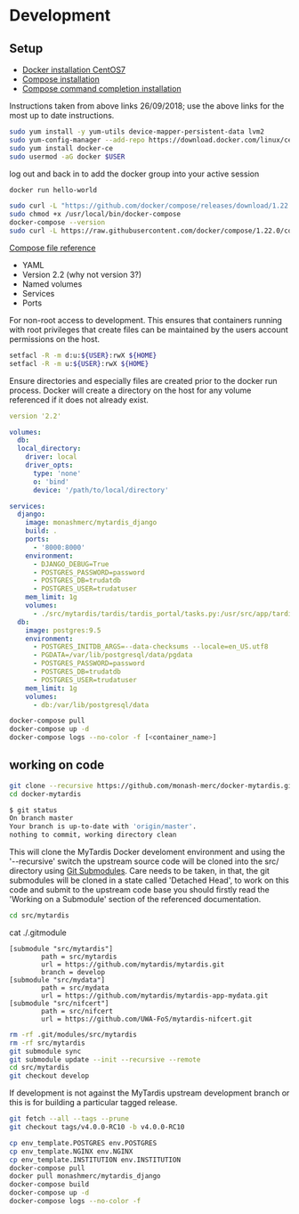 # Development

## Setup
* [Docker installation CentOS7](https://docs.docker.com/install/linux/docker-ce/centos/)
* [Compose installation](https://docs.docker.com/compose/install/)
* [Compose command completion installation](https://docs.docker.com/compose/completion/)

Instructions taken from above links 26/09/2018; use the above links for the most up to date instructions.
```bash
sudo yum install -y yum-utils device-mapper-persistent-data lvm2
sudo yum-config-manager --add-repo https://download.docker.com/linux/centos/docker-ce.repo
sudo yum install docker-ce
sudo usermod -aG docker $USER
```

log out and back in to add the docker group into your active session
```bash
docker run hello-world

sudo curl -L "https://github.com/docker/compose/releases/download/1.22.0/docker-compose-$(uname -s)-$(uname -m)" -o /usr/local/bin/docker-compose
sudo chmod +x /usr/local/bin/docker-compose
docker-compose --version
sudo curl -L https://raw.githubusercontent.com/docker/compose/1.22.0/contrib/completion/bash/docker-compose -o /etc/bash_completion.d/docker-compose
```

[Compose file reference](https://docs.docker.com/compose/compose-file/compose-file-v2/)

* YAML
* Version 2.2 (why not version 3?)
* Named volumes
* Services
* Ports

For non-root access to development. This ensures that containers running with root privileges that create files can be maintained by the users account permissions on the host.
```bash
setfacl -R -m d:u:${USER}:rwX ${HOME}
setfacl -R -m u:${USER}:rwX ${HOME}
```

Ensure directories and especially files are created prior to the docker run process. Docker will create a directory on the host for any volume referenced if it does not already exist.
```docker-compose.yml
version '2.2'

volumes:
  db:
  local_directory:
    driver: local
    driver_opts:
      type: 'none'
      o: 'bind'
      device: '/path/to/local/directory'

services:
  django:
    image: monashmerc/mytardis_django
    build: .
    ports:
      - '8000:8000'
    environment:
      - DJANGO_DEBUG=True
      - POSTGRES_PASSWORD=password
      - POSTGRES_DB=trudatdb
      - POSTGRES_USER=trudatuser
    mem_limit: 1g
    volumes:
      - ./src/mytardis/tardis/tardis_portal/tasks.py:/usr/src/app/tardis/tardis_portal/tasks.py
  db:
    image: postgres:9.5
    environment:
      - POSTGRES_INITDB_ARGS=--data-checksums --locale=en_US.utf8
      - PGDATA=/var/lib/postgresql/data/pgdata
      - POSTGRES_PASSWORD=password
      - POSTGRES_DB=trudatdb
      - POSTGRES_USER=trudatuser
    mem_limit: 1g
    volumes:
      - db:/var/lib/postgresql/data
```
```bash
docker-compose pull
docker-compose up -d
docker-compose logs --no-color -f [<container_name>]
```

## working on code
```bash
git clone --recursive https://github.com/monash-merc/docker-mytardis.git
cd docker-mytardis
```
```bash
$ git status
On branch master
Your branch is up-to-date with 'origin/master'.
nothing to commit, working directory clean
```
This will clone the MyTardis Docker develoment environment and using the '--recursive' switch the upstream source code will be cloned into the src/ directory using [Git Submodules](https://git-scm.com/book/en/v2/Git-Tools-Submodules). Care needs to be taken, in that, the git submodules will be cloned in a state called 'Detached Head', to work on this code and submit to the upstream code base you should firstly read the 'Working on a Submodule' section of the referenced documentation.

```bash
cd src/mytardis
```

cat ./.gitmodule
```
[submodule "src/mytardis"]
        path = src/mytardis
        url = https://github.com/mytardis/mytardis.git
        branch = develop
[submodule "src/mydata"]
        path = src/mydata
        url = https://github.com/mytardis/mytardis-app-mydata.git
[submodule "src/nifcert"]
        path = src/nifcert
        url = https://github.com/UWA-FoS/mytardis-nifcert.git
```
```bash
rm -rf .git/modules/src/mytardis
rm -rf src/mytardis
git submodule sync
git submodule update --init --recursive --remote
cd src/mytardis
git checkout develop
```
If development is not against the MyTardis upstream development branch or this is for building a particular tagged release.
```bash
git fetch --all --tags --prune
git checkout tags/v4.0.0-RC10 -b v4.0.0-RC10
```
```bash
cp env_template.POSTGRES env.POSTGRES
cp env_template.NGINX env.NGINX
cp env_template.INSTITUTION env.INSTITUTION
docker-compose pull
docker pull monashmerc/mytardis_django
docker-compose build
docker-compose up -d
docker-compose logs --no-color -f
```
